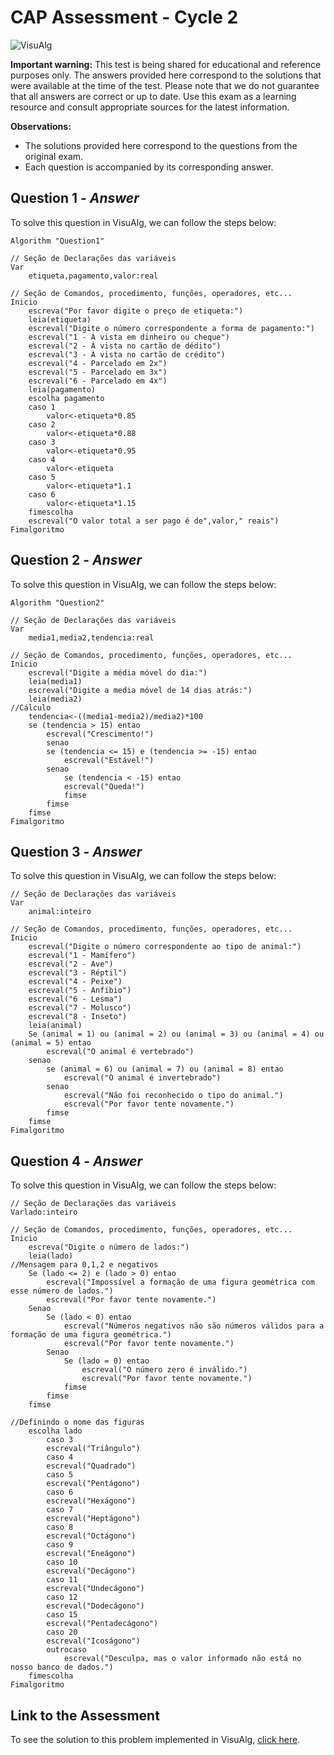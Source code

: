 # CAP Assessment - Cycle 2

![VisuAlg](https://img.shields.io/badge/VisuAlg-1575F9?style=for-the-badge&logoColor=white)

**Important warning:**
This test is being shared for educational and reference purposes only. The answers provided here correspond to the solutions that were available at the time of the test. Please note that we do not guarantee that all answers are correct or up to date. Use this exam as a learning resource and consult appropriate sources for the latest information.

**Observations:**
- The solutions provided here correspond to the questions from the original exam.
- Each question is accompanied by its corresponding answer.

## Question 1 - *Answer*

To solve this question in VisuAlg, we can follow the steps below:

```pseudocode
Algorithm "Question1"

// Seção de Declarações das variáveis
Var
    etiqueta,pagamento,valor:real

// Seção de Comandos, procedimento, funções, operadores, etc...
Inicio
    escreva("Por favor digite o preço de etiqueta:")
    leia(etiqueta)
    escreval("Digite o número correspondente a forma de pagamento:")
    escreval("1 - À vista em dinheiro ou cheque")
    escreval("2 - À vista no cartão de dédito")
    escreval("3 - À vista no cartão de crédito")
    escreval("4 - Parcelado em 2x")
    escreval("5 - Parcelado em 3x")
    escreval("6 - Parcelado em 4x")
    leia(pagamento)
    escolha pagamento
    caso 1
        valor<-etiqueta*0.85
    caso 2
        valor<-etiqueta*0.88
    caso 3
        valor<-etiqueta*0.95
    caso 4
        valor<-etiqueta
    caso 5
        valor<-etiqueta*1.1
    caso 6
        valor<-etiqueta*1.15
    fimescolha
    escreval("O valor total a ser pago é de",valor," reais")
Fimalgoritmo
```

## Question 2 - *Answer*

To solve this question in VisuAlg, we can follow the steps below:

```pseudocode
Algorithm "Question2"

// Seção de Declarações das variáveis
Var
    media1,media2,tendencia:real

// Seção de Comandos, procedimento, funções, operadores, etc...
Inicio
    escreval("Digite a média móvel do dia:")
    leia(media1)
    escreval("Digite a media móvel de 14 dias atrás:")
    leia(media2)
//Cálculo
    tendencia<-((media1-media2)/media2)*100
    se (tendencia > 15) entao
        escreval("Crescimento!")
        senao
        se (tendencia <= 15) e (tendencia >= -15) entao
            escreval("Estável!")
        senao
            se (tendencia < -15) entao
            escreval("Queda!")
            fimse
        fimse
    fimse
Fimalgoritmo
```

## Question 3 - *Answer*

To solve this question in VisuAlg, we can follow the steps below:

```pseudocode
// Seção de Declarações das variáveis
Var
    animal:inteiro

// Seção de Comandos, procedimento, funções, operadores, etc...
Inicio
    escreval("Digite o número correspondente ao tipo de animal:")
    escreval("1 - Mamífero")
    escreval("2 - Ave")
    escreval("3 - Réptil")
    escreval("4 - Peixe")
    escreval("5 - Anfíbio")
    escreval("6 - Lesma")
    escreval("7 - Molusco")
    escreval("8 - Inseto")
    leia(animal)
    Se (animal = 1) ou (animal = 2) ou (animal = 3) ou (animal = 4) ou (animal = 5) entao
        escreval("O animal é vertebrado")
    senao
        se (animal = 6) ou (animal = 7) ou (animal = 8) entao
            escreval("O animal é invertebrado")
        senao
            escreval("Não foi reconhecido o tipo do animal.")
            escreval("Por favor tente novamente.")
        fimse
    fimse
Fimalgoritmo
```


## Question 4 - *Answer*

To solve this question in VisuAlg, we can follow the steps below:

```pseudocode
// Seção de Declarações das variáveis
Varlado:inteiro

// Seção de Comandos, procedimento, funções, operadores, etc...
Inicio
    escreva("Digite o número de lados:")
    leia(lado)
//Mensagem para 0,1,2 e negativos
    Se (lado <= 2) e (lado > 0) entao
        escreval("Impossível a formação de uma figura geométrica com esse número de lados.")
        escreval("Por favor tente novamente.")
    Senao
        Se (lado < 0) entao
            escreval("Números negativos não são números válidos para a formação de uma figura geométrica.")
            escreval("Por favor tente novamente.")
        Senao
            Se (lado = 0) entao
                escreval("O número zero é inválido.")
                escreval("Por favor tente novamente.")
            fimse
        fimse
    fimse

//Definindo o nome das figuras
    escolha lado
        caso 3
        escreval("Triângulo")
        caso 4
        escreval("Quadrado")
        caso 5
        escreval("Pentágono")
        caso 6
        escreval("Hexágono")
        caso 7
        escreval("Heptágono")
        caso 8
        escreval("Octágono")
        caso 9
        escreval("Eneágono")
        caso 10
        escreval("Decágono")
        caso 11
        escreval("Undecágono")
        caso 12
        escreval("Dodecágono")
        caso 15
        escreval("Pentadecágono")
        caso 20
        escreval("Icoságono")
        outrocaso
            escreval("Desculpa, mas o valor informado não está no nosso banco de dados.")
    fimescolha
Fimalgoritmo
```

## Link to the Assessment

To see the solution to this problem implemented in VisuAlg, [click here](/2020_2/CAP/Cycle2/Assessment/README.md).